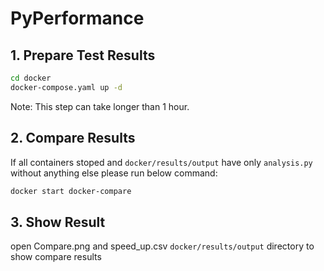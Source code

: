 # PyPerformance

## 1. Prepare Test Results
```bash
cd docker
docker-compose.yaml up -d
```
Note: This step can take longer than 1 hour.


## 2. Compare Results
If all containers stoped and `docker/results/output` have only `analysis.py` without anything else please run below command:
```bash
docker start docker-compare
```

## 3. Show Result
open Compare.png and speed_up.csv `docker/results/output` directory to show compare results